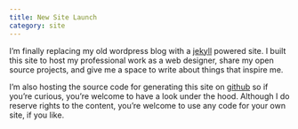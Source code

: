 ```yaml
---
title: New Site Launch
category: site
---
```


I&rsquo;m finally replacing my old wordpress blog with a [jekyll](http://github.com/henrick/jekyll/) powered site. I built this site to host my professional work as a web designer, share my open source projects, and give me a space to write about things that inspire me.

I&rsquo;m also hosting the source code for generating this site on [github](http://github.com/imathis/design-enthusiast/)
so if you&rsquo;re curious, you&rsquo;re welcome to have a look under the hood. Although I do reserve rights to the content, you&rsquo;re welcome to use any code for your own site, if you like.